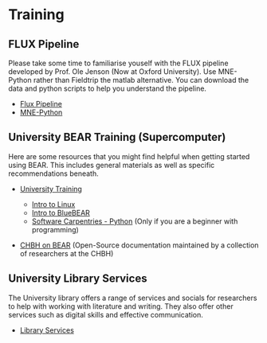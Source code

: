 # Training

## FLUX Pipeline

Please take some time to familiarise youself with the FLUX pipeline developed by Prof. Ole Jenson (Now at Oxford University). Use MNE-Python rather than Fieldtrip the matlab alternative. You can download the data and python scripts to help you understand the pipeline.

- [Flux Pipeline](https://www.neuosc.com/flux)
- [MNE-Python](https://mne.tools/stable/index.html)

## University BEAR Training (Supercomputer)

Here are some resources that you might find helpful when getting started using BEAR. This includes general materials as well as specific recommendations beneath.

- [University Training](https://www.birmingham.ac.uk/research/arc/bear/training)
    - [Intro to Linux](https://www.birmingham.ac.uk/research/arc/bear/training/intro-linux)
    - [Intro to BlueBEAR](https://www.birmingham.ac.uk/research/arc/bear/training/necessities)
    - [Software Carpentries - Python](https://www.birmingham.ac.uk/research/arc/bear/training/the-carpentries-courses) (Only if you are a beginner with programming)

- [CHBH on BEAR](https://chbh-opensource.github.io/chbh-on-bear/) (Open-Source documentation maintained by a collection of researchers at the CHBH)

## University Library Services

The University library offers a range of services and socials for researchers to help with working with literature and writing. They also offer other services such as digital skills and effective communication. 

- [Library Services](https://intranet.birmingham.ac.uk/student/libraries/research/workshops-and-training/index.aspx)
